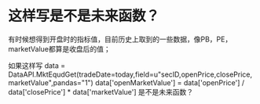 # 这样写是不是未来函数？

有时候想得到开盘时的指标值，目前历史上取到的一些数据，像PB，PE，marketValue都算是收盘后的值；

如果这样写
data = DataAPI.MktEqudGet(tradeDate=today,field=u"secID,openPrice,closePrice,marketValue",pandas="1")
data['openMarketValue'] = data['openPrice'] / data['closePrice'] * data['marketValue']
是不是未来函数？